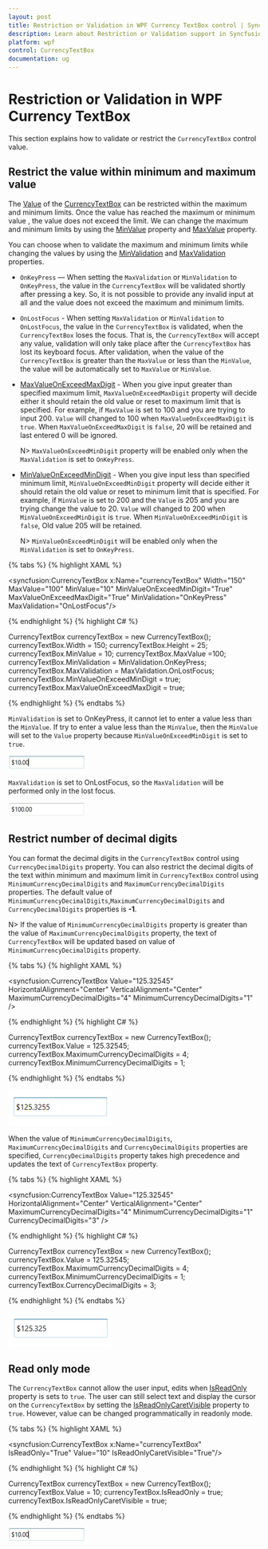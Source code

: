 ```yaml
---
layout: post
title: Restriction or Validation in WPF Currency TextBox control | Syncfusion
description: Learn about Restriction or Validation support in Syncfusion WPF Currency TextBox control, its elements and more details.
platform: wpf
control: CurrencyTextBox 
documentation: ug
---
```


# Restriction or Validation in WPF Currency TextBox

This section explains how to validate or restrict the `CurrencyTextBox` control value.

## Restrict the value within minimum and maximum value

The [Value](https://help.syncfusion.com/cr/wpf/Syncfusion.Windows.Shared.CurrencyTextBox.html#Syncfusion_Windows_Shared_CurrencyTextBox_Value) of the [CurrencyTextBox](https://www.syncfusion.com/wpf-ui-controls/currency-textbox) can be restricted within the maximum and minimum limits. Once the value has reached the maximum or minimum value , the value does not exceed the limit. We can change the maximum and minimum limits by using the [MinValue](https://help.syncfusion.com/cr/wpf/Syncfusion.Windows.Shared.CurrencyTextBox.html#Syncfusion_Windows_Shared_CurrencyTextBox_MinValue) property and [MaxValue](https://help.syncfusion.com/cr/wpf/Syncfusion.Windows.Shared.CurrencyTextBox.html#Syncfusion_Windows_Shared_CurrencyTextBox_MaxValue) property.

You can choose when to validate the maximum and minimum limits while changing the values by using the [MinValidation](https://help.syncfusion.com/cr/wpf/Syncfusion.Windows.Shared.EditorBase.html#Syncfusion_Windows_Shared_EditorBase_MinValidation) and [MaxValidation](https://help.syncfusion.com/cr/wpf/Syncfusion.Windows.Shared.EditorBase.html#Syncfusion_Windows_Shared_EditorBase_MaxValidation) properties.

* `OnKeyPress` — When setting the `MaxValidation` or `MinValidation` to `OnKeyPress`, the value in the `CurrencyTextBox` will be validated shortly after pressing a key. So, it is not possible to provide any invalid input at all and the value does not exceed the maximum and minimum limits.

* `OnLostFocus` - When setting `MaxValidation` or `MinValidation` to `OnLostFocus`, the value in the `CurrencyTextBox` is validated, when the `CurrencyTextBox` loses the focus. That is, the `CurrencyTextBox` will accept any value, validation will only take place after the `CurrencyTextBox` has lost its keyboard focus. After validation, when the value of the `CurrencyTextBox` is greater than the `MaxValue` or less than the `MinValue`, the value will be automatically set to `MaxValue` or `MinValue`.

* [MaxValueOnExceedMaxDigit](https://help.syncfusion.com/cr/wpf/Syncfusion.Windows.Shared.EditorBase.html#Syncfusion_Windows_Shared_EditorBase_MaxValueOnExceedMaxDigit) - When you give input greater than specified maximum limit, `MaxValueOnExceedMaxDigit` property will decide either it should retain the old value or reset to maximum limit that is specified. For example, if `MaxValue` is set to 100 and you are trying to input 200. `Value` will changed to 100 when `MaxValueOnExceedMaxDigit` is `true`. When `MaxValueOnExceedMaxDigit` is `false`, 20 will be retained and last entered 0 will be ignored.

  N> `MaxValueOnExceedMinDigit` property will be enabled only when the `MaxValidation` is set to `OnKeyPress`.

* [MinValueOnExceedMinDigit](https://help.syncfusion.com/cr/wpf/Syncfusion.Windows.Shared.EditorBase.html#Syncfusion_Windows_Shared_EditorBase_MinValueOnExceedMinDigit) - When you give input less than specified minimum limit, `MinValueOnExceedMinDigit` property will decide either it should retain the old value or reset to minimum limit that is specified. For example, if `MinValue` is set to 200 and the `Value` is 205 and you are trying change the value to 20. `Value` will changed to 200 when `MinValueOnExceedMinDigit` is `true`. When `MinValueOnExceedMinDigit` is `false`, Old value 205 will be retained.

  N> `MinValueOnExceedMinDigit` will be enabled only when the `MinValidation` is set to `OnKeyPress`.

{% tabs %}
{% highlight XAML %}

<syncfusion:CurrencyTextBox x:Name="currencyTextBox" Width="150" MaxValue="100" MinValue="10"
                          MinValueOnExceedMinDigit="True" MaxValueOnExceedMaxDigit="True"
                          MinValidation="OnKeyPress" MaxValidation="OnLostFocus"/>

{% endhighlight %}
{% highlight C# %}

CurrencyTextBox currencyTextBox = new CurrencyTextBox();
currencyTextBox.Width = 150;
currencyTextBox.Height = 25;
currencyTextBox.MinValue = 10;
currencyTextBox.MaxValue =100;
currencyTextBox.MinValidation = MinValidation.OnKeyPress;
currencyTextBox.MaxValidation = MaxValidation.OnLostFocus;
currencyTextBox.MinValueOnExceedMinDigit = true;
currencyTextBox.MaxValueOnExceedMaxDigit = true;

{% endhighlight %}
{% endtabs %}

`MinValidation` is set to OnKeyPress, it cannot let to enter a value less than the `MinValue`. If try to enter a value less than the `MinValue`, then the `MinValue` will set to the `Value` property because `MinValueOnExceedMinDigit` is set to `true`.

![Validate minimun value of CurrencyTextBox on pressing a key](Restriction-or-Validation_images/wpf-currency-textbox-min-value-validation.jpeg)

`MaxValidation` is set to OnLostFocus, so the `MaxValidation` will be performed only in the lost focus.

![Validate maximum value of CurrencyTextBox when keyboard focus is lost](Restriction-or-Validation_images/wpf-currency-textbox-max-value-validation.jpeg)

## Restrict number of decimal digits

You can format the decimal digits in the `CurrencyTextBox` control using `CurrencyDecimalDigits` property. You can also restrict the decimal digits of the text within minimum and maximum limit in `CurrencyTextBox` control using `MinimumCurrencyDecimalDigits` and `MaximumCurrencyDecimalDigits` properties. The default value of `MinimumCurrencyDecimalDigits`,`MaximumCurrencyDecimalDigits` and `CurrencyDecimalDigits` properties is **-1**.

N> If the value of `MinimumCurrencyDecimalDigits` property is greater than the value of `MaximumCurrencyDecimalDigits` property, the text of `CurrencyTextBox` will be updated based on value of `MinimumCurrencyDecimalDigits` property.

{% tabs %}
{% highlight XAML %}

<syncfusion:CurrencyTextBox Value="125.32545" HorizontalAlignment="Center" VerticalAlignment="Center"
                            MaximumCurrencyDecimalDigits="4"
                            MinimumCurrencyDecimalDigits="1" />

{% endhighlight %}
{% highlight C# %}

CurrencyTextBox currencyTextBox = new CurrencyTextBox();
currencyTextBox.Value = 125.32545;
currencyTextBox.MaximumCurrencyDecimalDigits = 4;
currencyTextBox.MinimumCurrencyDecimalDigits = 1;

{% endhighlight %}
{% endtabs %}

![CurrencyTextBox WPF restricts the number of decimal digits](Restriction-or-Validation_images/currencytextbox-wpf-restrict-numberof-decimal-digits.png)

When the value of `MinimumCurrencyDecimalDigits`, `MaximumCurrencyDecimalDigits` and `CurrencyDecimalDigits` properties are specified, `CurrencyDecimalDigits` property takes high precedence and updates the text of `CurrencyTextBox` property. 

{% tabs %}
{% highlight XAML %}

<syncfusion:CurrencyTextBox Value="125.32545" HorizontalAlignment="Center" VerticalAlignment="Center"
                            MaximumCurrencyDecimalDigits="4"
                            MinimumCurrencyDecimalDigits="1" 
                            CurrencyDecimalDigits="3"
                            />

{% endhighlight %}
{% highlight C# %}

CurrencyTextBox currencyTextBox = new CurrencyTextBox();
currencyTextBox.Value = 125.32545;
currencyTextBox.MaximumCurrencyDecimalDigits = 4;
currencyTextBox.MinimumCurrencyDecimalDigits = 1;
currencyTextBox.CurrencyDecimalDigits = 3;

{% endhighlight %}
{% endtabs %}

![CurrencyTextBox WPF change decimal digits](Restriction-or-Validation_images/currencytextbox-wpf-decimaldigits.png)

## Read only mode

The `CurrencyTextBox` cannot allow the user input, edits when [IsReadOnly](https://docs.microsoft.com/en-us/dotnet/api/system.windows.controls.primitives.textboxbase.isreadonly?redirectedfrom=MSDN&view=netframework-4.7.2#System_Windows_Controls_Primitives_TextBoxBase_IsReadOnly) property is sets to `true`. The user can still select text and display the cursor on the `CurrencyTextBox` by setting the [IsReadOnlyCaretVisible](https://docs.microsoft.com/en-us/dotnet/api/system.windows.controls.primitives.textboxbase.isreadonlycaretvisible?view=netframework-4.8) property to `true`. However, value can be changed programmatically in readonly mode.

{% tabs %}
{% highlight XAML %}

<syncfusion:CurrencyTextBox x:Name="currencyTextBox" IsReadOnly="True" Value="10" IsReadOnlyCaretVisible="True"/>

{% endhighlight %}
{% highlight C# %}

CurrencyTextBox currencyTextBox = new CurrencyTextBox();
currencyTextBox.Value = 10;
currencyTextBox.IsReadOnly = true;
currencyTextBox.IsReadOnlyCaretVisible = true;

{% endhighlight %}
{% endtabs %}

![CurrencyTextBox in read-only mode](Restriction-or-Validation_images/wpf-currency-textbox-readonly.jpeg)